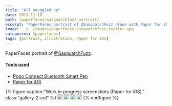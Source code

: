 ```yaml
---
title: "All snuggled up"
date: 2013-11-18
path: /paperfaces/sasquatchfuzz-portrait/
excerpt: "PaperFaces portrait of @SasquatchFuzz drawn with Paper for iOS on an iPad."
image: ../../images/paperfaces-sasquatchfuzz-twitter.jpg
categories: [paperfaces]
tags: [portrait, illustration, Paper for iOS]
---
```


PaperFaces portrait of [@SasquatchFuzz](https://twitter.com/SasquatchFuzz).

#### Tools used

- [Pogo Connect Bluetooth Smart Pen](https://www.amazon.com/gp/product/B009K448L4/ref=as_li_ss_tl?ie=UTF8&camp=1789&creative=390957&creativeASIN=B009K448L4&linkCode=as2&tag=mademist-20)
- [Paper for iOS](https://paper.bywetransfer.com/)

{% figure caption:"Work in progress screenshots (Paper for iOS)." class:"gallery-2-col" %}
[![](../../images/paperfaces-sasquatchfuzz-process-1-600.jpg)](../../images/paperfaces-sasquatchfuzz-process-1-lg.jpg)
[![](../../images/paperfaces-sasquatchfuzz-process-2-600.jpg)](../../images/paperfaces-sasquatchfuzz-process-2-lg.jpg)
[![](../../images/paperfaces-sasquatchfuzz-process-3-600.jpg)](../../images/paperfaces-sasquatchfuzz-process-3-lg.jpg)
[![](../../images/paperfaces-sasquatchfuzz-process-4-600.jpg)](../../images/paperfaces-sasquatchfuzz-process-4-lg.jpg)
{% endfigure %}
